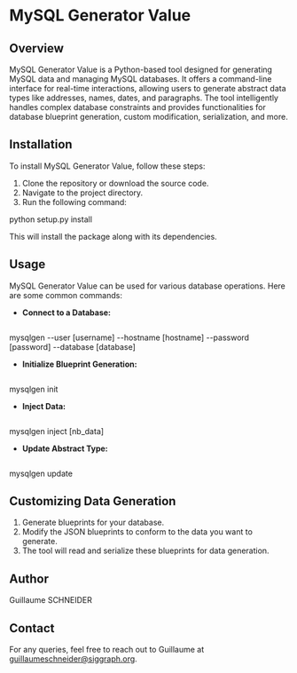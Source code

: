 # MySQL Generator Value

## Overview
MySQL Generator Value is a Python-based tool designed for generating MySQL data and managing MySQL databases. It offers a command-line interface for real-time interactions, allowing users to generate abstract data types like addresses, names, dates, and paragraphs. The tool intelligently handles complex database constraints and provides functionalities for database blueprint generation, custom modification, serialization, and more.

## Installation
To install MySQL Generator Value, follow these steps:

1. Clone the repository or download the source code.
2. Navigate to the project directory.
3. Run the following command:

python setup.py install


This will install the package along with its dependencies.

## Usage
MySQL Generator Value can be used for various database operations. Here are some common commands:

- **Connect to a Database:**

  ```bash
mysqlgen --user [username] --hostname [hostname] --password [password] --database [database]


- **Initialize Blueprint Generation:**

  ```bash
mysqlgen init

- **Inject Data:**

  ```bash
mysqlgen inject [nb_data]

- **Update Abstract Type:**

  ```bash
mysqlgen update


## Customizing Data Generation
1. Generate blueprints for your database.
2. Modify the JSON blueprints to conform to the data you want to generate.
3. The tool will read and serialize these blueprints for data generation.

## Author
Guillaume SCHNEIDER

## Contact
For any queries, feel free to reach out to Guillaume at guillaumeschneider@siggraph.org.
